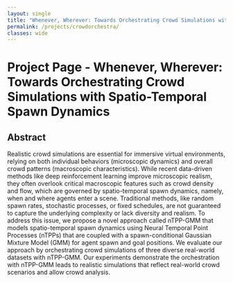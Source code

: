 ```yaml
---
layout: single
title: "Whenever, Wherever: Towards Orchestrating Crowd Simulations with Spatio-Temporal Spawn Dynamics"
permalink: /projects/crowdorchestra/
classes: wide
---
```


# Project Page - Whenever, Wherever: Towards Orchestrating Crowd Simulations with Spatio-Temporal Spawn Dynamics 

## Abstract
Realistic crowd simulations are essential for immersive virtual environments, relying on both individual behaviors (microscopic dynamics) and overall crowd patterns (macroscopic characteristics). 
While recent data-driven methods like deep reinforcement learning improve microscopic realism, they often overlook critical macroscopic features such as crowd density and flow, which are governed by spatio-temporal spawn dynamics, namely, when and where agents enter a scene.
Traditional methods, like random spawn rates, stochastic processes, or fixed schedules, are not guaranteed to capture the underlying complexity or lack diversity and realism. 
To address this issue, we propose a novel approach called nTPP-GMM that models spatio-temporal spawn dynamics using Neural Temporal Point Processes (nTPPs) that are coupled with a spawn-conditional Gaussian Mixture Model (GMM) for agent spawn and goal positions. 
We evaluate our approach by orchestrating crowd simulations of three diverse real-world datasets with nTPP-GMM. Our experiments demonstrate the orchestration with nTPP-GMM leads to realistic simulations that reflect real-world crowd scenarios and allow crowd analysis.
